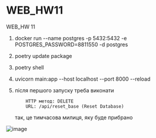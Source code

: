 # WEB_HW11
WEB_HW 11

1. docker run --name postgres -p 5432:5432 -e POSTGRES_PASSWORD=8811550 -d postgres

2. poetry update package

3. poetry shell

4. uvicorn main:app --host localhost --port 8000 --reload

6. після першого запуску треба виконати

           HTTP метод: DELETE
           URL: /api/reset_base (Reset Database)
   так, це тимчасова милиця, яку буде прибрано

![image](https://github.com/KyryloChalov/WEB_HW11/assets/140982410/40d989a2-cfc5-4ecc-8369-5a6d94fa87dc)

